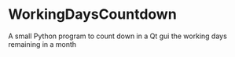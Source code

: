 # WorkingDaysCountdown
A small Python program to count down in a Qt gui the working days remaining in a month
